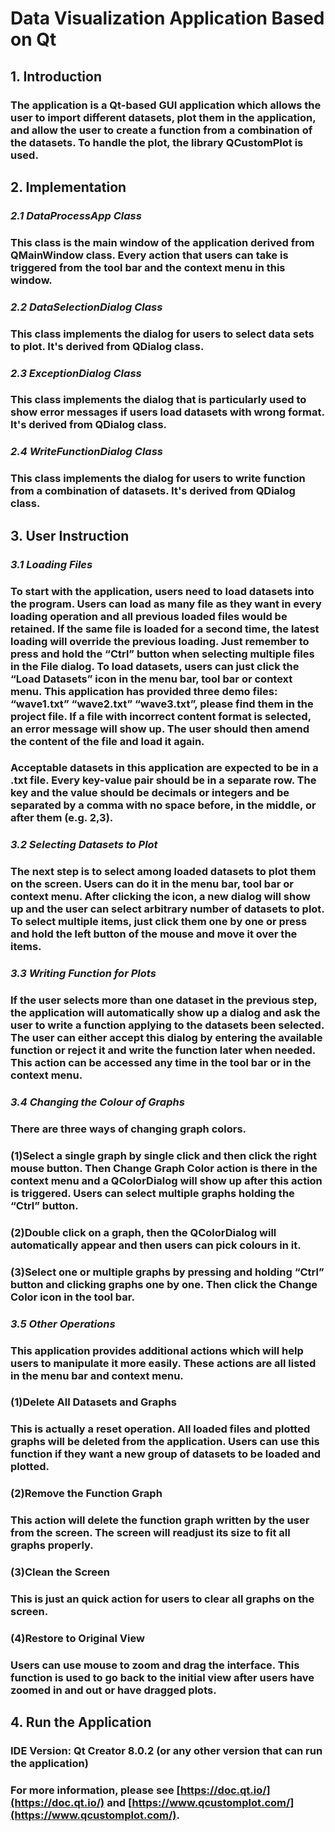 # Data Visualization Application Based on Qt
## 1. Introduction
### The application is a Qt-based GUI application which allows the user to import different datasets, plot them in the application, and allow the user to create a function from a combination of the datasets. To handle the plot, the library QCustomPlot is used.
## 2. Implementation
### *2.1 DataProcessApp Class*
### This class is the main window of the application derived from QMainWindow class. Every action that users can take is triggered from the tool bar and the context menu in this window.
### *2.2 DataSelectionDialog Class*
### This class implements the dialog for users to select data sets to plot. It's derived from QDialog class.
### *2.3 ExceptionDialog Class*
### This class implements the dialog that is particularly used to show error messages if users load datasets with wrong format. It's derived from QDialog class.
### *2.4 WriteFunctionDialog Class*
### This class implements the dialog for users to write function from a combination of datasets. It's derived from QDialog class.
## 3. User Instruction
### *3.1 Loading Files*
### To start with the application, users need to load datasets into the program. Users can load as many file as they want in every loading operation and all previous loaded files would be retained. If the same file is loaded for a second time, the latest loading will override the previous loading. Just remember to press and hold the “Ctrl” button when selecting multiple files in the File dialog. To load datasets, users can just click the “Load Datasets” icon in the menu bar, tool bar or context menu. This application has provided three demo files: “wave1.txt” “wave2.txt” “wave3.txt”, please find them in the project file. If a file with incorrect content format is selected, an error message will show up. The user should then amend the content of the file and load it again.
### Acceptable datasets in this application are expected to be in a .txt file. Every key-value pair should be in a separate row. The key and the value should be decimals or integers and be separated by a comma with no space before, in the middle, or after them (e.g. 2,3).
### *3.2 Selecting Datasets to Plot*
### The next step is to select among loaded datasets to plot them on the screen. Users can do it in the menu bar, tool bar or context menu. After clicking the icon, a new dialog will show up and the user can select arbitrary number of datasets to plot. To select multiple items, just click them one by one or press and hold the left button of the mouse and move it over the items.
### *3.3 Writing Function for Plots*
### If the user selects more than one dataset in the previous step, the application will automatically show up a dialog and ask the user to write a function applying to the datasets been selected. The user can either accept this dialog by entering the available function or reject it and write the function later when needed. This action can be accessed any time in the tool bar or in the context menu.
### *3.4 Changing the Colour of Graphs*
### There are three ways of changing graph colors.
### (1)Select a single graph by single click and then click the right mouse button. Then Change Graph Color action is there in the context menu and a QColorDialog will show up after this action is triggered. Users can select multiple graphs holding the “Ctrl” button.
### (2)Double click on a graph, then the QColorDialog will automatically appear and then users can pick colours in it.
### (3)Select one or multiple graphs by pressing and holding “Ctrl” button and clicking graphs one by one. Then click the Change Color icon in the tool bar.
### *3.5 Other Operations*
### This application provides additional actions which will help users to manipulate it more easily. These actions are all listed in the menu bar and context menu.
### (1)Delete All Datasets and Graphs
### This is actually a reset operation. All loaded files and plotted graphs will be deleted from the application. Users can use this function if they want a new group of datasets to be loaded and plotted.
### (2)Remove the Function Graph
### This action will delete the function graph written by the user from the screen. The screen will readjust its size to fit all graphs properly.
### (3)Clean the Screen
### This is just an quick action for users to clear all graphs on the screen.
### (4)Restore to Original View
### Users can use mouse to zoom and drag the interface. This function is used to go back to the initial view after users have zoomed in and out or have dragged plots.
## 4. Run the Application
### IDE Version: Qt Creator 8.0.2 (or any other version that can run the application)
### For more information, please see [https://doc.qt.io/](https://doc.qt.io/) and [https://www.qcustomplot.com/](https://www.qcustomplot.com/).